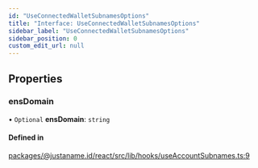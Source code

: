 ```yaml
---
id: "UseConnectedWalletSubnamesOptions"
title: "Interface: UseConnectedWalletSubnamesOptions"
sidebar_label: "UseConnectedWalletSubnamesOptions"
sidebar_position: 0
custom_edit_url: null
---
```


## Properties

### ensDomain

• `Optional` **ensDomain**: `string`

#### Defined in

[packages/@justaname.id/react/src/lib/hooks/useAccountSubnames.ts:9](https://github.com/JustaName-id/JustaName-sdk/blob/d3b91b5/packages/@justaname.id/react/src/lib/hooks/useAccountSubnames.ts#L9)

